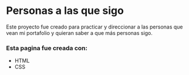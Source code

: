 # Personas a las que sigo

Este proyecto fue creado para practicar y direccionar a las personas que vean mi portafolio y quieran saber a que más personas sigo.

### Esta pagina fue creada con:

* HTML
* CSS
